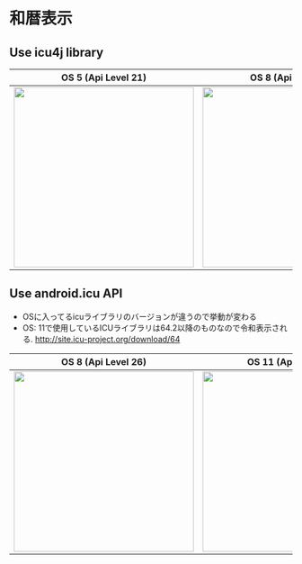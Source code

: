 # 和暦表示

## Use icu4j library

| OS 5 (Api Level 21) | OS 8 (Api Level 26) | OS 11 (Api Level 30)
| --- | --- | --- |
| <img src="https://user-images.githubusercontent.com/16476224/105489638-e47c6580-5cf6-11eb-90c3-41e28b1f1ef7.png" width=320> | <img src="https://user-images.githubusercontent.com/16476224/105489752-17265e00-5cf7-11eb-97c0-3337ef97796c.png" width=320> | <img src="https://user-images.githubusercontent.com/16476224/105489976-72585080-5cf7-11eb-9ac0-dd0a837773b7.png" width=320> |

## Use android.icu API

- OSに入ってるicuライブラリのバージョンが違うので挙動が変わる
- OS: 11で使用しているICUライブラリは64.2以降のものなので令和表示される. http://site.icu-project.org/download/64

| OS 8 (Api Level 26) | OS 11 (Api Level 30) |
| --- | --- |
| <img src="https://user-images.githubusercontent.com/16476224/105490210-c9f6bc00-5cf7-11eb-9c67-554d0727cfa0.png" width=320> | <img src="https://user-images.githubusercontent.com/16476224/105490117-a7fd3980-5cf7-11eb-862c-ed54f5a04fb4.png" width=320> |
